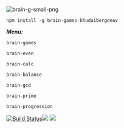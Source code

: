 ![brain-g-small-png](https://user-images.githubusercontent.com/33426380/34716152-10d1a978-f540-11e7-8e91-8fe82059752a.png)

    npm install -g brain-games-khudaibergenov

***Menu:***
    
    brain-games

    brain-even

    brain-calc

    brain-balance

    brain-gcd

    brain-prime

    brain-progression


[![Build Status](https://travis-ci.org/Rustamaha/project-lvl1-s184.svg?branch=master)](https://travis-ci.org/Rustamaha/project-lvl1-s184)<a href="https://codeclimate.com/github/codeclimate/codeclimate/maintainability"><img src="https://api.codeclimate.com/v1/badges/a99a88d28ad37a79dbf6/maintainability" /></a>
<a href="https://codeclimate.com/github/codeclimate/codeclimate/test_coverage"><img src="https://api.codeclimate.com/v1/badges/a99a88d28ad37a79dbf6/test_coverage" /></a>
